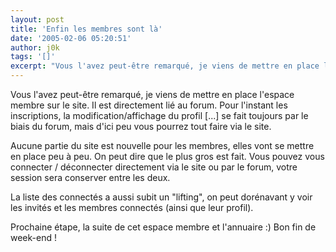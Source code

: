 ```yaml
---
layout: post
title: 'Enfin les membres sont là'
date: '2005-02-06 05:20:51'
author: j0k
tags: '[]'
excerpt: "Vous l'avez peut-être remarqué, je viens de mettre en place l'espace membre sur le site. Il est directement lié au forum.   Pour l'instant les inscriptions, la modification/affichage du profil [...] se fait toujours par le biais du forum, mais d'ici peu vous pourrez tout faire via le site.  \n  \nAucune partie du site est nouvelle pour les membres, elles      …"
---
```


Vous l'avez peut-être remarqué, je viens de mettre en place l'espace membre sur le site. Il est directement lié au forum.   Pour l'instant les inscriptions, la modification/affichage du profil [...] se fait toujours par le biais du forum, mais d'ici peu vous pourrez tout faire via le site.

Aucune partie du site est nouvelle pour les membres, elles vont se mettre en place peu à peu. On peut dire que le plus gros est fait. Vous pouvez vous connecter / déconnecter directement via le site ou par le forum, votre session sera conserver entre les deux.

La liste des connectés a aussi subit un "lifting", on peut dorénavant y voir les invités et les membres connectés (ainsi que leur profil).

Prochaine étape, la suite de cet espace membre et l'annuaire :)   Bon fin de week-end !
